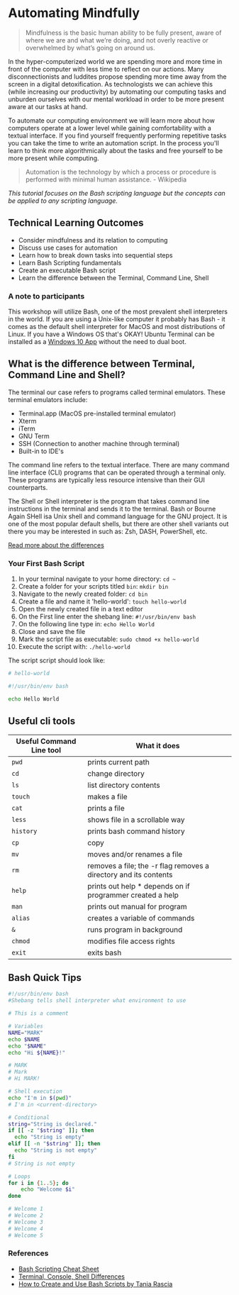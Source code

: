 # Automating Mindfully

>  Mindfulness is the basic human ability to be fully present, aware of where we are and what we’re doing, and not overly reactive or overwhelmed by what’s going on around us.

In the hyper-computerized  world we are spending more and more time in front of the computer with less time to reflect on our actions. Many disconnectionists and luddites propose spending more time away from the screen in a digital detoxification. As technologists we can achieve this (while increasing our productivity) by automating our computing tasks and unburden ourselves with our mental workload in order to be more present aware at our tasks at hand.

To automate our computing environment we will learn more about how computers operate at a lower level while gaining comfortability with a textual interface. If you find yourself frequently performing repetitive tasks you can take the time to write an automation script. In the process you'll learn to think more algorithmically about the tasks and free yourself to be more present while computing.

> Automation is the technology by which a process or procedure is performed with minimal human assistance. - Wikipedia

*This tutorial focuses on the Bash scripting language but the concepts can be applied to any scripting language.*

## Technical Learning Outcomes
- Consider mindfulness and its relation to computing
- Discuss use cases for automation
- Learn how to break down tasks into sequential steps
- Learn Bash Scripting fundamentals
- Create an executable Bash script
- Learn the difference between the Terminal, Command Line, Shell 

### A note to participants
This workshop will utilize Bash, one of the most prevalent shell interpreters in the world. If you are using a Unix-like computer it probably has Bash - it comes as the default shell interpreter for MacOS and most distributions of Linux. If you have a Windows OS that's OKAY! Ubuntu Terminal can be installed as a [Windows 10 App](https://www.microsoft.com/en-us/p/ubuntu/9nblggh4msv6?activetab=pivot:overviewtab) without the need to dual boot.

## What is the difference between Terminal, Command Line and Shell?

The terminal our case refers to programs called terminal emulators. These terminal emulators include: 
- Terminal.app (MacOS pre-installed terminal emulator)
- Xterm
- iTerm
- GNU Term
- SSH (Connection to another machine through terminal)
- Built-in to IDE's 

The command line refers to the textual interface. There are many  command line interface (CLI) programs that can be operated through a terminal only. These programs are typically less resource intensive than their GUI counterparts.

The Shell or Shell interpreter is the program that takes command line instructions in the terminal and sends it to the terminal. Bash or Bourne Again SHell isa Unix shell and command language for the GNU project. It is one of the most popular default shells, but there are other shell variants out there you may be interested in such as: Zsh, DASH, PowerShell, etc.

[Read more about the differences](https://askubuntu.com/questions/506510/what-is-the-difference-between-terminal-console-shell-and-command-line)

### Your First Bash Script
1. In your terminal navigate to your home directory: `cd ~`
2. Create a folder for your scripts titled `bin`: `mkdir bin`
3. Navigate to the newly created folder: `cd bin`
4. Create a file and name it 'hello-world': `touch hello-world`
5. Open the newly created file in a text editor
6. On the First line enter the shebang line: `#!/usr/bin/env bash`
7. On the following line type in: `echo Hello World`
8. Close and save the file
9. Mark the script file as executable: `sudo chmod +x hello-world`
10. Execute the script with: `./hello-world`

The script script should look like:
```bash
# hello-world

#!/usr/bin/env bash

echo Hello World
```

## Useful cli tools

| Useful Command Line tool  | What it does                                                       |
| ------------------------- | -------------                                                      |
| `pwd`                     | prints current path                                                |
| `cd`                      | change directory                                                   |
| `ls`                      | list directory contents                                            |
| `touch`                   | makes a file                                                       |
| `cat`                     | prints a file                                                      |
| `less`                    | shows file in a scrollable way                                     |
| `history`                 | prints bash command history                                        |
| `cp`                      | copy                                                               |
| `mv`                      | moves and/or renames a file                                        |
| `rm`                      | removes a file; the  -r flag removes a directory and its  contents |
| `help`                    | prints out help \* depends on if programmer created a help         |
| `man`                     | prints out manual for program                                      |
| `alias`                   | creates a variable of commands                                     |
| `&`                       | runs program in background                                         |
| `chmod`                   | modifies file access rights                                        |
| `exit`                    | exits bash                                                         |

## Bash Quick Tips
```bash
#!/usr/bin/env bash 
#Shebang tells shell interpreter what environment to use

# This is a comment

# Variables
NAME="MARK"
echo $NAME 
echo "$NAME"
echo "Hi ${NAME}!"

# MARK
# Mark
# Hi MARK!

# Shell execution
echo "I'm in $(pwd)"
# I'm in <current-directory>

# Conditional
string="String is declared."
if [[ -z "$string" ]]; then
  echo "String is empty"
elif [[ -n "$string" ]]; then
  echo "String is not empty"
fi
# String is not empty

# Loops
for i in {1..5}; do
    echo "Welcome $i"
done

# Welcome 1
# Welcome 2
# Welcome 3
# Welcome 4
# Welcome 5

```

### References
- [Bash Scripting Cheat Sheet](https://devhints.io/bash)
- [Terminal, Console, Shell Differences](https://askubuntu.com/questions/506510/what-is-the-difference-between-terminal-console-shell-and-command-line)
- [How to Create and Use Bash Scripts by Tania Rascia](https://www.taniarascia.com/how-to-create-and-use-bash-scripts/)
